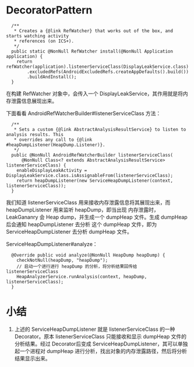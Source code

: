 # DecoratorPattern

```
  /**
   * Creates a {@link RefWatcher} that works out of the box, and starts watching activity
   * references (on ICS+).
   */
  public static @NonNull RefWatcher install(@NonNull Application application) {
    return refWatcher(application).listenerServiceClass(DisplayLeakService.class)
        .excludedRefs(AndroidExcludedRefs.createAppDefaults().build())
        .buildAndInstall();
  }
```

在构建 RefWatcher 对象中，会传入一个 DisplayLeakService，其作用就是将内存泄露信息展现出来。

下面看看 AndroidRefWatcherBuilder#listenerServiceClass 方法：

```
  /**
   * Sets a custom {@link AbstractAnalysisResultService} to listen to analysis results. This
   * overrides any call to {@link #heapDumpListener(HeapDump.Listener)}.
   */
  public @NonNull AndroidRefWatcherBuilder listenerServiceClass(
      @NonNull Class<? extends AbstractAnalysisResultService> listenerServiceClass) {
    enableDisplayLeakActivity = DisplayLeakService.class.isAssignableFrom(listenerServiceClass);
    return heapDumpListener(new ServiceHeapDumpListener(context, listenerServiceClass));
  }
```

我们知道 listenerServiceClass 用来接收内存泄露信息将其展现出来，而 heapDumpListener 用来监听 heapDump，即当出现
内存泄露时，LeakGananry 会 Heap dump，并生成一个 dumpHeap 文件。生成 dumpHeap 后会通知 heapDumpListener 去分析
这个 dumpHeap 文件，即为 ServiceHeapDumpListener 去分析 dumpHeap 文件。

ServiceHeapDumpListener#analyze：
```
  @Override public void analyze(@NonNull HeapDump heapDump) {
    checkNotNull(heapDump, "heapDump");
    // 启动一个进行进行 heapDump 的分析，将分析结果回传给 listenerServiceClass
    HeapAnalyzerService.runAnalysis(context, heapDump, listenerServiceClass);
  }
```

# 小结

1. 上述的 ServiceHeapDumpListener 就是 listenerServiceClass 的一种 Decorator。原本 listenerServiceClass
   只能接收和显示 dumpHeap 文件的分析结果。经过 Decorator后变成 ServiceHeapDumpListener，其可以单独起一个进程对
   dumpHeap 进行分析，找出对象的内存泄露路径，然后将分析结果显示出来。































